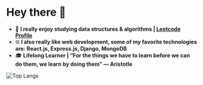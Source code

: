 # Hey there 👋

-  📖 **I really enjoy studying data structures & algorithms | [Leetcode Profile](https://leetcode.com/simonesestili/)**
-  🌐 **I also really like web development, some of my favorite technologies are: React.js, Express.js, Django, MongoDB**
-  🎓 **Lifelong Learner | “For the things we have to learn before we can do them, we learn by doing them” ― Aristotle**


![Top Langs](https://github-readme-stats.vercel.app/api/top-langs/?username=simonesestili&layout=compact)

